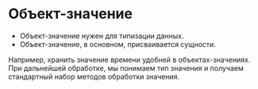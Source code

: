 Объект-значение
===

* Объект-значение нужен для типизации данных.
* Объект-значение, в основном, присваивается сущности.

Например, хранить значение времени удобней в объектах-значениях. 
При дальнейшей обработке, мы понимаем тип значения и получаем стандартный набор методов обработки значения.